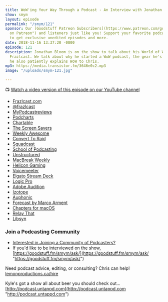 ```yaml
---
title: WoW'ing Your Way Through a Podcast - An Interview with Jonathan Bloom
show: smym
layout: episode
permalink: "/smym/121"
sponsor: Our [Goodstuff Patreon Subscribers](https://www.patreon.com/goodstuff "Goodstuff
  on Patreon") and listeners just like you! Support your favorite podcasts directly
  to get exclusive unedited episodes and more.
date: 2018-11-16 13:37:20 -0800
episode: 121
description: Jonathan Bloom is on the show to talk about his World of Warcraft podcast,
  Frazlcast. We talk about why he started a WoW podcast, the gear he's using, and
  he also patiently explains WoW to Chris.
mp3: https://media.transistor.fm/3646e0c2.mp3
image: "/uploads/smym-121.jpg"

---
```

📺 [Watch a video version of this episode on our YouTube channel](https://www.youtube.com/watch?v=2lca5zyJhYQ)

* [Frazlcast.com](http://frazlcast.com)
* [@frazlcast](https://twitter.com/frazlcast)
* [MyPodcastreviews](https://mypodcastreviews.com)
* [Podcharts](https://podcharts.co)
* [Chartable](https://chartable.com)
* [The Screen Savers](https://en.wikipedia.org/wiki/The_Screen_Savers)
* [Weekly Awesome](https://weeklyawesome.com)
* [Convert To Raid](https://www.converttoraid.com)
* [Squadcast](https://squadcast.fm)
* [School of Podcasting](http://schoolofpodcasting.com)
* [Unstructured](https://unstructured.podbean.com)
* [MacBreak Weekly](https://twit.tv/shows/macbreak-weekly)
* [Helicon Gaming](https://www.helicongaming.com)
* [Voicemeeter](https://www.vb-audio.com/Voicemeeter/index.htm)
* [Elgato Stream Deck](https://www.elgato.com/en/gaming/stream-deck)
* [Logic Pro](https://www.apple.com/ca/logic-pro/)
* [Adobe Audition](https://www.adobe.com/products/audition.html)
* [Izotope](https://www.izotope.com)
* [Auphonic](https://auphonic.com)
* [Forecast by Marco Arment](https://overcast.fm/forecast)
* [Chapters for macOS](https://chaptersapp.com)
* [Relay That](https://relaythat.com/)
* [Libsyn](https://www.libsyn.com)

### Join a Podcasting Community

* [Interested in Joining a Community of Podcasters?](https://mailchi.mp/ad73a5bdfab5/podcasting)
* If you'd like to be interviewed on the show, [https://goodstuff.fm/smym/ask/](https://goodstuff.fm/smym/ask/ "https://goodstuff.fm/smym/ask/")

Need podcast advice, editing, or consulting? Chris can help! [lemonproductions.ca/hire](https://lemonproductions.ca/hire)

Kyle's got a show all about beer you should check out... [http://podcast.untappd.com](http://podcast.untappd.com "http://podcast.untappd.com")